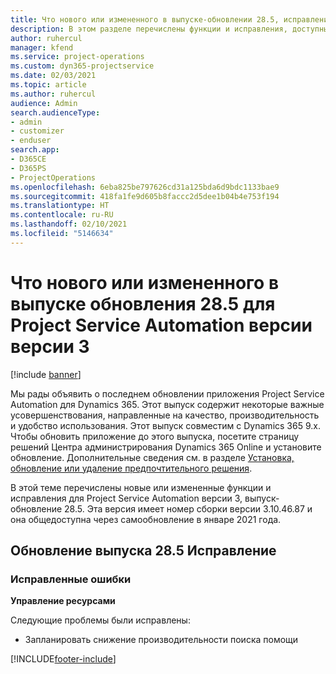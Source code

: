 ```yaml
---
title: Что нового или измененного в выпуске-обновлении 28.5, исправление, Project Service Automation, исправление версии 3
description: В этом разделе перечислены функции и исправления, доступные в выпуске-обновлении 28.5 для Project Service Automation исправление версии 3.
author: ruhercul
manager: kfend
ms.service: project-operations
ms.custom: dyn365-projectservice
ms.date: 02/03/2021
ms.topic: article
ms.author: ruhercul
audience: Admin
search.audienceType:
- admin
- customizer
- enduser
search.app:
- D365CE
- D365PS
- ProjectOperations
ms.openlocfilehash: 6eba825be797626cd31a125bda6d9bdc1133bae9
ms.sourcegitcommit: 418fa1fe9d605b8faccc2d5dee1b04b4e753f194
ms.translationtype: HT
ms.contentlocale: ru-RU
ms.lasthandoff: 02/10/2021
ms.locfileid: "5146634"
---
```

# <a name="whats-new-or-changed-in-project-service-automation-update-release-285-v3"></a>Что нового или измененного в выпуске обновления 28.5 для Project Service Automation версии версии 3

[!include [banner](../includes/psa-now-project-operations.md)]

Мы рады объявить о последнем обновлении приложения Project Service Automation для Dynamics 365. Этот выпуск содержит некоторые важные усовершенствования, направленные на качество, производительность и удобство использования. Этот выпуск совместим с Dynamics 365 9.x. Чтобы обновить приложение до этого выпуска, посетите страницу решений Центра администрирования Dynamics 365 Online и установите обновление. Дополнительные сведения см. в разделе [Установка, обновление или удаление предпочтительного решения](https://docs.microsoft.com/power-platform/admin/install-remove-preferred-solution).

В этой теме перечислены новые или измененные функции и исправления для Project Service Automation версии 3, выпуск-обновление 28.5. Эта версия имеет номер сборки версии 3.10.46.87 и она общедоступна через самообновление в январе 2021 года.

## <a name="update-release-285-hotfix"></a>Обновление выпуска 28.5 Исправление

### <a name="bug-fixes"></a>Исправленные ошибки

**Управление ресурсами**

Следующие проблемы были исправлены:

- Запланировать снижение производительности поиска помощи



[!INCLUDE[footer-include](../includes/footer-banner.md)]